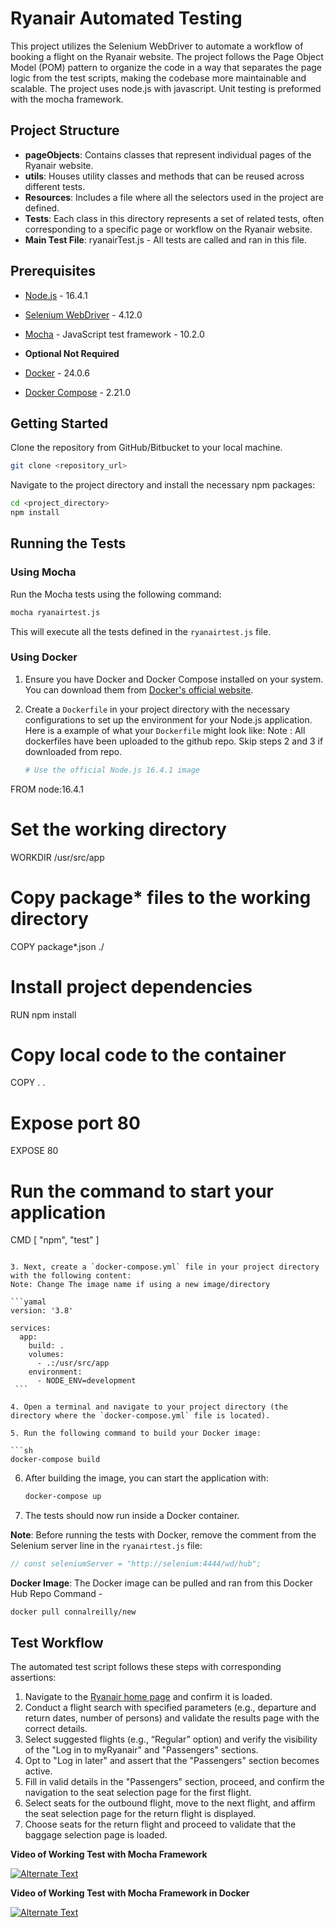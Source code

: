 
# Ryanair Automated Testing

This project utilizes the Selenium WebDriver to automate a workflow of booking a flight on the Ryanair website. The project follows the Page Object Model (POM) pattern to organize the code in a way that separates the page logic from the test scripts, making the codebase more maintainable and scalable. The project uses node.js with javascript. Unit testing is preformed with the mocha framework. 

## Project Structure

- **pageObjects**: Contains classes that represent individual pages of the Ryanair website.
- **utils**: Houses utility classes and methods that can be reused across different tests.
- **Resources**: Includes a file where all the selectors used in the project are defined.
- **Tests**: Each class in this directory represents a set of related tests, often corresponding to a specific page or workflow on the Ryanair website.
- **Main Test File**: ryanairTest.js - All tests are called and ran in this file.


## Prerequisites

- [Node.js](https://nodejs.org/) - 16.4.1
- [Selenium WebDriver](https://www.selenium.dev/) - 4.12.0
- [Mocha](https://mochajs.org/) - JavaScript test framework - 10.2.0

- **Optional Not Required** 
- [Docker](https://www.docker.com/) - 24.0.6
- [Docker Compose](https://www.docker.com/) - 2.21.0




## Getting Started

Clone the repository from GitHub/Bitbucket to your local machine.

```sh
git clone <repository_url>
```

Navigate to the project directory and install the necessary npm packages:

```sh
cd <project_directory>
npm install
```

## Running the Tests

### Using Mocha

Run the Mocha tests using the following command:

```sh
mocha ryanairtest.js
```

This will execute all the tests defined in the `ryanairtest.js` file.

### Using Docker

1. Ensure you have Docker and Docker Compose installed on your system. You can download them from [Docker's official website](https://www.docker.com/).
   
2. Create a `Dockerfile` in your project directory with the necessary configurations to set up the environment for your Node.js application. Here is a example of what your `Dockerfile` might look like: Note : All dockerfiles have been uploaded to the github repo. Skip steps 2 and 3 if downloaded from repo.

   ```dockerfile
   # Use the official Node.js 16.4.1 image
FROM node:16.4.1

# Set the working directory
WORKDIR /usr/src/app

# Copy package* files to the working directory
COPY package*.json ./

# Install project dependencies
RUN npm install

# Copy local code to the container
COPY . .

# Expose port 80
EXPOSE 80

# Run the command to start your application
CMD [ "npm", "test" ]

   ```

3. Next, create a `docker-compose.yml` file in your project directory with the following content:
 Note: Change The image name if using a new image/directory
   
 ```yamal
   version: '3.8'
   
   services:
     app:
       build: .
       volumes:
         - .:/usr/src/app
       environment:
         - NODE_ENV=development
    ```

4. Open a terminal and navigate to your project directory (the directory where the `docker-compose.yml` file is located).

5. Run the following command to build your Docker image:

   ```sh
   docker-compose build
   ```

6. After building the image, you can start the application with:

   ```sh
   docker-compose up
   ```

7. The tests should now run inside a Docker container. 


**Note**: Before running the tests with Docker, remove the comment from the Selenium server line in the `ryanairtest.js` file:

```javascript
// const seleniumServer = "http://selenium:4444/wd/hub";
```

**Docker Image**: The Docker image can be pulled and ran from this Docker Hub Repo Command - 

```
docker pull connalreilly/new
```


## Test Workflow

The automated test script follows these steps with corresponding assertions:

1. Navigate to the [Ryanair home page](https://www.ryanair.com/) and confirm it is loaded.
2. Conduct a flight search with specified parameters (e.g., departure and return dates, number of persons) and validate the results page with the correct details.
3. Select suggested flights (e.g., “Regular” option) and verify the visibility of the "Log in to myRyanair" and "Passengers" sections.
4. Opt to "Log in later" and assert that the "Passengers" section becomes active.
5. Fill in valid details in the "Passengers" section, proceed, and confirm the navigation to the seat selection page for the first flight.
6. Select seats for the outbound flight, move to the next flight, and affirm the seat selection page for the return flight is displayed.
7. Choose seats for the return flight and proceed to validate that the baggage selection page is loaded.

**Video of Working Test with Mocha Framework**

[![Alternate Text](https://img.youtube.com/vi/NZMK8TiMSVg/0.jpg)](https://www.youtube.com/watch?v=NZMK8TiMSVg)


**Video of Working Test with Mocha Framework in Docker**

[![Alternate Text](https://img.youtube.com/vi/dWCWvD0nRVA/0.jpg)](https://www.youtube.com/watch?v=dWCWvD0nRVA)




